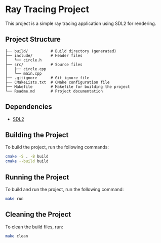 # Ray Tracing Project

This project is a simple ray tracing application using SDL2 for rendering.

## Project Structure

```
├── build/          # Build directory (generated)
├── include/        # Header files
│   └── circle.h
├── src/            # Source files
│   ├── circle.cpp
│   └── main.cpp
├── .gitignore      # Git ignore file
├── CMakeLists.txt  # CMake configuration file
├── Makefile        # Makefile for building the project
└── Readme.md       # Project documentation
```

## Dependencies

- [SDL2](https://www.libsdl.org/)

## Building the Project

To build the project, run the following commands:

```sh
cmake -S . -B build
cmake --build build
```

## Running the Project

To build and run the project, run the following command:

```sh
make run
```

## Cleaning the Project

To clean the build files, run:

```sh
make clean
```
